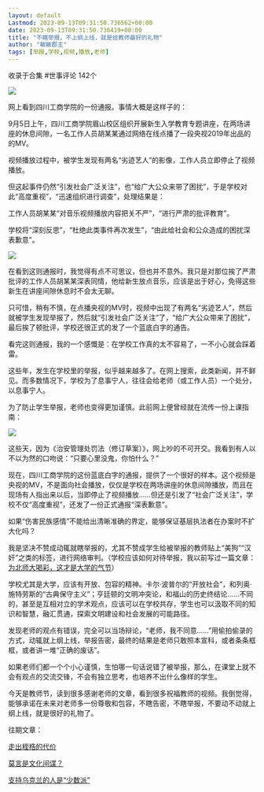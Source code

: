 ```yaml
---
layout: default
Lastmod: 2023-09-13T09:31:50.736562+00:00
date: 2023-09-13T09:31:50.736419+00:00
title: "不瞎举报，不上纲上线，就是给教师最好的礼物"
author: "敏敏郡主"
tags: [举报,学校,视频,播放,老师]
---
```


收录于合集 #世事评论 142个

![](https://images.weserv.nl/?url=https%3A//mmbiz.qpic.cn/sz_mmbiz_png/KHQcQspS1wjLaPKL7dyy0IAVxAHTCibO16biaDMC7j12s1TS2nias0ic5WpzpDztlVhEkIYBLzuFvHOLNF5oyU8ArA/640%3Fwx_fmt%3Dpng)

网上看到四川工商学院的一份通报。事情大概是这样子的：

9月5日上午，四川工商学院眉山校区组织开展新生入学教育专题讲座，在两场讲座的休息间隙，一名工作人员胡某某通过网络在线点播了一段央视2019年出品的的MV。

视频播放过程中，被学生发现有两名“劣迹艺人”的影像，工作人员立即停止了视频播放。

但这起事件仍然“引发社会广泛关注”，也“给广大公众来带了困扰”，于是学校对此“高度重视”，“迅速组织进行调查”，处理结果是：

工作人员胡某某“对音乐视频播放内容把关不严”，“进行严肃的批评教育”。

学校将“深刻反思”，“杜绝此类事件再次发生”，“由此给社会和公众造成的困扰深表歉意”。

![](https://images.weserv.nl/?url=https%3A//mmbiz.qpic.cn/sz_mmbiz_png/KHQcQspS1wjYrxa3HSUZibHBQTz3aiaFAhrqEPT6LdgDVwBhaic7rPzyia9Ql5XZcHolOPmfkwiaibia4G8S6kLBSFW2A/640%3Fwx_fmt%3Dpng)

在看到这则通报时，我觉得有点不可思议，但也并不意外。我只是对那位挨了严肃批评的工作人员胡某某深表同情，他给新生放点音乐，应该是出于好心，免得这些新生在讲座间隙休息时不会太无聊。

只可惜，稍有不慎，在点播央视的MV时，视频中出现了有两名“劣迹艺人”，然后就被学生发现举报了，然后就“引发社会广泛关注”了，“给广大公众带来了困扰”，最后挨了顿批评，学校还很正式的发了一个蓝底白字的通告。

看完这则通报，我的一个感慨是：在学校工作真的太不容易了，一不小心就会踩着雷。

这些年，发生在学校里的举报，似乎越来越多了。在网上搜索，此类新闻，并不鲜见。而多数情况下，学校为了息事宁人，往往会给老师（或工作人员）一个处分，以息事宁人。

为了防止学生举报，老师也变得更加谨慎。此前网上便曾经就在流传一份上课指南：

![](https://images.weserv.nl/?url=https%3A//mmbiz.qpic.cn/sz_mmbiz_png/KHQcQspS1wh9Xj11aCS047YelNEQvtJ096HEkiajdRT5tkTiabIIB0B31HVEGJV99zMVyE0Tgj6HTXhFzn1w2ibAA/640%3Fwx_fmt%3Dpng)

这些天，因为《治安管理处罚法（修订草案）》，网上吵的不可开交。我看到有人以不以为然的口吻说：“只要心里没鬼，你怕什么？”

现在，四川工商学院的这份蓝底白字的通报，提供了一个很好的样本。这个视频是央视的MV，不是面向社会播放，仅仅是学校在两场讲座的休息间隙播放，而且在现场有人指出来以后，当即停止了视频播放……但还是引发了“社会广泛关注”，学校不仅“高度重视”，还发了一份正式通报“深表歉意”。

如果“伤害民族感情”不能给出清晰准确的界定，能够保证基层执法者在办案时不扩大化吗？

我是坚决不赞成动辄就瞎举报的，尤其不赞成学生给被举报的教师贴上“美狗”“汉奸”之类的标签，进行网络审判。（学校应该如何对待举报，我以前写过一篇文章：[为北师大喝彩，这才是大学的气节](http://mp.weixin.qq.com/s?__biz=MzI4OTc5MDEyNA==&mid=2247484735&idx=1&sn=3e45f31c27e3d02b067684a04e757bb0&chksm=ec2884fcdb5f0deaae15fdc6118fa8e73502a432732e1c1e9b8d670bb0246915a8dd52fc2ea7&scene=21#wechat_redirect)）

学校尤其是大学，应该有开放、包容的精神。卡尔·波普尔的“开放社会”，和列奥·施特劳斯的“古典保守主义”；亨廷顿的文明冲突论，和福山的历史终结论……不同的，甚至是互相对立的学术观点，应该可以在学校共存，学生也可以汲取不同的知识和智慧，融汇贯通，探索文明建设和社会发展的可能路径。

发现老师的观点有错误，完全可以当场辩论，“老师，我不同意……”用偷拍偷录的方式，动辄就上纲上线，举报告密，最终的结果是老师只敢照本宣科，或者条条框框，或者讲一堆“正确的废话”。

如果老师们都一个个小心谨慎，生怕哪一句话说错了被举报，那么，在课堂上就不会有观点的交流交锋，不会有独立思考，也培养不出什么像样的学生。

今天是教师节，读到很多感谢老师的文章，看到很多祝福教师的视频。我倒觉得，能够承诺在未来对老师多一份尊敬和包容，不瞎告密，不瞎举报，不要动不动就上纲上线，就是很好的礼物了。

往期文章：

[走出桎梏的代价](http://mp.weixin.qq.com/s?__biz=MjM5NDMyOTExMg==&mid=2455631601&idx=1&sn=737bdbced6fafc7c6804475aca0197f3&chksm=b12031868657b8909e6141580786662127c377bfe7f565552ed060345a26f808494ffa8c9a3d&scene=21#wechat_redirect)

[莫言是文化间谍？](http://mp.weixin.qq.com/s?__biz=MzI4OTc5MDEyNA==&mid=2247499573&idx=1&sn=a1c9ae0e54a94b6538a8d821b99c8649&chksm=ec2b7ef6db5cf7e0c5e587b4487886a04d7fc2b7a453c86246acd768f0acf45225bccfed7a2f&scene=21#wechat_redirect)

[支持乌克兰的人是“少数派”](http://mp.weixin.qq.com/s?__biz=MzU1NzU5MjU1Ng==&mid=2247490297&idx=1&sn=820942b294cebb2fac3392b2b8737b60&chksm=fc32207acb45a96c97cbd8dd62ae542276fbdb2e7b4b0776d8e63054ab7e1ee17de6b227fdd6&scene=21#wechat_redirect)

